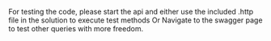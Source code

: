 For testing the code, please start the api and either use the included .http file in the solution to execute test methods
Or
Navigate to the swagger page to test other queries with more freedom.